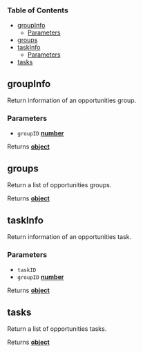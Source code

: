 <!-- Generated by documentation.js. Update this documentation by updating the source code. -->

### Table of Contents

-   [groupInfo][1]
    -   [Parameters][2]
-   [groups][3]
-   [taskInfo][4]
    -   [Parameters][5]
-   [tasks][6]

## groupInfo

Return information of an opportunities group.

### Parameters

-   `groupID` **[number][7]** 

Returns **[object][8]** 

## groups

Return a list of opportunities groups.

Returns **[object][8]** 

## taskInfo

Return information of an opportunities task.

### Parameters

-   `taskID`  
-   `groupID` **[number][7]** 

Returns **[object][8]** 

## tasks

Return a list of opportunities tasks.

Returns **[object][8]** 

[1]: #groupinfo

[2]: #parameters

[3]: #groups

[4]: #taskinfo

[5]: #parameters-1

[6]: #tasks

[7]: https://developer.mozilla.org/docs/Web/JavaScript/Reference/Global_Objects/Number

[8]: https://developer.mozilla.org/docs/Web/JavaScript/Reference/Global_Objects/Object
